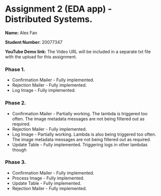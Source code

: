 # Assignment 2 (EDA app) - Distributed Systems.

__Name:__ Alex Fan

__Student Number:__ 20077347

__YouTube Demo link:__ The Video URL will be included in a separate txt file with the upload for this assignment.

### Phase 1.

+ Confirmation Mailer - Fully implemented.
+ Rejection Mailer - Fully implemented.
+ Log Image -  Fully implemented.

### Phase 2.

+ Confirmation Mailer - Partially working. The lambda is triggered too often. The image metadata messages are not being filtered out as required.
+ Rejection Mailer - Fully implemented. 
+ Log Image - Partially working. Lambda is also being triggered too often. The image metadata messages are not being filtered out as required.
+ Update Table -  Fully implemented. Triggering logs in other lambdas though

### Phase 3.

+ Confirmation Mailer - Fully implemented.
+ Process Image - Fully implemented.
+ Update Table - Fully implemented.
+ Rejection Mailer - Fully implemented.